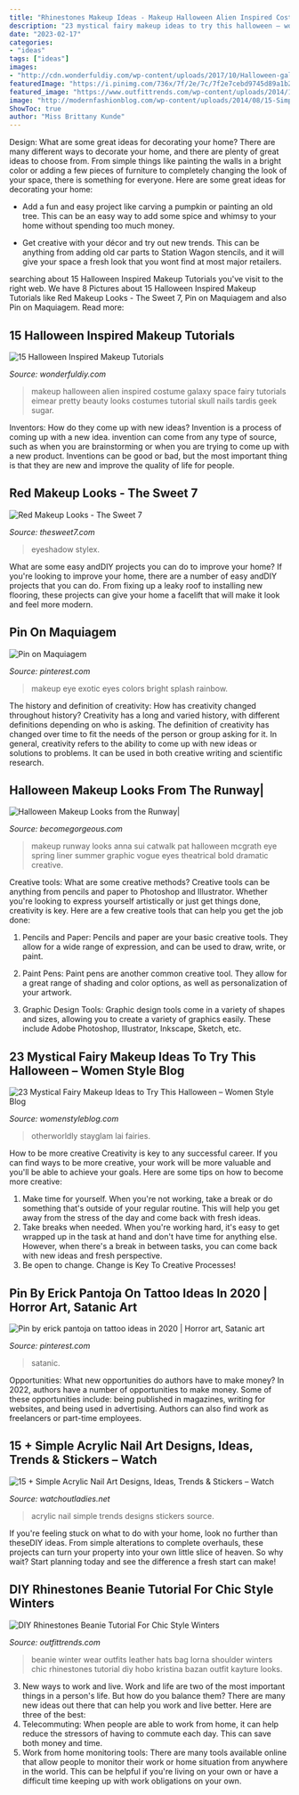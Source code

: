 ```yaml
---
title: "Rhinestones Makeup Ideas - Makeup Halloween Alien Inspired Costume Galaxy Space Fairy Tutorials Eimear Pretty Beauty Looks Costumes Tutorial Skull Nails Tardis Geek Sugar"
description: "23 mystical fairy makeup ideas to try this halloween – women style blog"
date: "2023-02-17"
categories:
- "ideas"
tags: ["ideas"]
images:
- "http://cdn.wonderfuldiy.com/wp-content/uploads/2017/10/Halloween-galaxy-makeup.jpg"
featuredImage: "https://i.pinimg.com/736x/7f/2e/7c/7f2e7cebd9745d89a1b29121cebbbb3c.jpg"
featured_image: "https://www.outfittrends.com/wp-content/uploads/2014/12/Funky-Look-with-Beanie-Hats.jpg"
image: "http://modernfashionblog.com/wp-content/uploads/2014/08/15-Simple-Acrylic-Nail-Art-Designs-Ideas-Trends-Stickers-2014-16.jpg"
ShowToc: true
author: "Miss Brittany Kunde"
---
```



Design: What are some great ideas for decorating your home?
There are many different ways to decorate your home, and there are plenty of great ideas to choose from. From simple things like painting the walls in a bright color or adding a few pieces of furniture to completely changing the look of your space, there is something for everyone. Here are some great ideas for decorating your home: 
- Add a fun and easy project like carving a pumpkin or painting an old tree. This can be an easy way to add some spice and whimsy to your home without spending too much money. 

- Get creative with your décor and try out new trends. This can be anything from adding old car parts to Station Wagon stencils, and it will give your space a fresh look that you wont find at most major retailers.

	

		
searching about 15 Halloween Inspired Makeup Tutorials you've visit to the right web. We have 8 Pictures about 15 Halloween Inspired Makeup Tutorials like Red Makeup Looks - The Sweet 7, Pin on Maquiagem and also Pin on Maquiagem. Read more:
		
    
## 15 Halloween Inspired Makeup Tutorials

<img loading=lazy src="http://cdn.wonderfuldiy.com/wp-content/uploads/2017/10/Halloween-galaxy-makeup.jpg" onerror="this.onerror=null;this.src='https://tse2.mm.bing.net/th?id=OIP.s9ZdM2vObGpluu44g5nnuAHaJ4&amp;pid=15.1';" alt="15 Halloween Inspired Makeup Tutorials">

_Source: wonderfuldiy.com_

>makeup halloween alien inspired costume galaxy space fairy tutorials eimear pretty beauty looks costumes tutorial skull nails tardis geek sugar. 

	

Inventors: How do they come up with new ideas?
Invention is a process of coming up with a new idea. invention can come from any type of source, such as when you are brainstorming or when you are trying to come up with a new product. Inventions can be good or bad, but the most important thing is that they are new and improve the quality of life for people.

    
## Red Makeup Looks - The Sweet 7

<img loading=lazy src="https://4.bp.blogspot.com/-dZcDNmfSoUw/TyXI1u_x9EI/AAAAAAAAPiw/_vgemzVkhf4/s1600/IMG_0168.jpeg" onerror="this.onerror=null;this.src='https://tse2.mm.bing.net/th?id=OIP.L4AX-SO1dw9kEVpYPqpSdAHaLI&amp;pid=15.1';" alt="Red Makeup Looks - The Sweet 7">

_Source: thesweet7.com_

>eyeshadow stylex. 

	

What are some easy andDIY projects you can do to improve your home?
If you're looking to improve your home, there are a number of easy andDIY projects that you can do. From fixing up a leaky roof to installing new flooring, these projects can give your home a facelift that will make it look and feel more modern.

    
## Pin On Maquiagem

<img loading=lazy src="https://i.pinimg.com/originals/61/25/b6/6125b6949691082a29a2370b85a636bb.jpg" onerror="this.onerror=null;this.src='https://tse2.mm.bing.net/th?id=OIP.UBYE3OGzOcAD5Xe6Wz7ZgAAAAA&amp;pid=15.1';" alt="Pin on Maquiagem">

_Source: pinterest.com_

>makeup eye exotic eyes colors bright splash rainbow. 

	

The history and definition of creativity: How has creativity changed throughout history?
Creativity has a long and varied history, with different definitions depending on who is asking. The definition of creativity has changed over time to fit the needs of the person or group asking for it. In general, creativity refers to the ability to come up with new ideas or solutions to problems. It can be used in both creative writing and scientific research.

    
## Halloween Makeup Looks From The Runway|

<img loading=lazy src="http://static.becomegorgeous.com/img/arts/2012/Oct/10/8797/anna_sui_makeup_2013_3.jpg" onerror="this.onerror=null;this.src='https://tse3.mm.bing.net/th?id=OIP.4jj_kREbF4xoEj-KQSwd6QHaLH&amp;pid=15.1';" alt="Halloween Makeup Looks from the Runway|">

_Source: becomegorgeous.com_

>makeup runway looks anna sui catwalk pat halloween mcgrath eye spring liner summer graphic vogue eyes theatrical bold dramatic creative. 

	

Creative tools: What are some creative methods?
Creative tools can be anything from pencils and paper to Photoshop and Illustrator. Whether you're looking to express yourself artistically or just get things done, creativity is key. Here are a few creative tools that can help you get the job done:
1. Pencils and Paper: Pencils and paper are your basic creative tools. They allow for a wide range of expression, and can be used to draw, write, or paint.

2. Paint Pens: Paint pens are another common creative tool. They allow for a great range of shading and color options, as well as personalization of your artwork.

3. Graphic Design Tools: Graphic design tools come in a variety of shapes and sizes, allowing you to create a variety of graphics easily. These include Adobe Photoshop, Illustrator, Inkscape, Sketch, etc.

    
## 23 Mystical Fairy Makeup Ideas To Try This Halloween – Women Style Blog

<img loading=lazy src="https://stayglam.com/wp-content/uploads/2020/07/Otherworldly-Fairy-Makeup.jpg" onerror="this.onerror=null;this.src='https://tse2.mm.bing.net/th?id=OIP.2sEmheANpfqmy8i9Yiif7AHaJQ&amp;pid=15.1';" alt="23 Mystical Fairy Makeup Ideas to Try This Halloween – Women Style Blog">

_Source: womenstyleblog.com_

>otherworldly stayglam lai fairies. 

	

How to be more creative
Creativity is key to any successful career. If you can find ways to be more creative, your work will be more valuable and you'll be able to achieve your goals. Here are some tips on how to become more creative: 
1. Make time for yourself. When you're not working, take a break or do something that's outside of your regular routine. This will help you get away from the stress of the day and come back with fresh ideas. 
2. Take breaks when needed. When you're working hard, it's easy to get wrapped up in the task at hand and don't have time for anything else. However, when there's a break in between tasks, you can come back with new ideas and fresh perspective. 
3. Be open to change. Change is Key To Creative Processes!

    
## Pin By Erick Pantoja On Tattoo Ideas In 2020 | Horror Art, Satanic Art

<img loading=lazy src="https://i.pinimg.com/736x/7f/2e/7c/7f2e7cebd9745d89a1b29121cebbbb3c.jpg" onerror="this.onerror=null;this.src='https://tse1.mm.bing.net/th?id=OIP.yfuWdRSKw1KWjW2GSsML1AHaKZ&amp;pid=15.1';" alt="Pin by erick pantoja on tattoo ideas in 2020 | Horror art, Satanic art">

_Source: pinterest.com_

>satanic. 

	

Opportunities: What new opportunities do authors have to make money?
In 2022, authors have a number of opportunities to make money. Some of these opportunities include: being published in magazines, writing for websites, and being used in advertising. Authors can also find work as freelancers or part-time employees.

    
## 15 + Simple Acrylic Nail Art Designs, Ideas, Trends &amp; Stickers – Watch

<img loading=lazy src="http://modernfashionblog.com/wp-content/uploads/2014/08/15-Simple-Acrylic-Nail-Art-Designs-Ideas-Trends-Stickers-2014-16.jpg" onerror="this.onerror=null;this.src='https://tse4.mm.bing.net/th?id=OIP.W1KCBoCPwumOnlHcPdOhJQHaH6&amp;pid=15.1';" alt="15 + Simple Acrylic Nail Art Designs, Ideas, Trends &amp; Stickers – Watch">

_Source: watchoutladies.net_

>acrylic nail simple trends designs stickers source. 

	

If you're feeling stuck on what to do with your home, look no further than theseDIY ideas. From simple alterations to complete overhauls, these projects can turn your property into your own little slice of heaven. So why wait? Start planning today and see the difference a fresh start can make!

    
## DIY Rhinestones Beanie Tutorial For Chic Style Winters

<img loading=lazy src="https://www.outfittrends.com/wp-content/uploads/2014/12/Funky-Look-with-Beanie-Hats.jpg" onerror="this.onerror=null;this.src='https://tse4.mm.bing.net/th?id=OIP.D0FUMzv9TV1Ds2hpBkpC6wHaLG&amp;pid=15.1';" alt="DIY Rhinestones Beanie Tutorial For Chic Style Winters">

_Source: outfittrends.com_

>beanie winter wear outfits leather hats bag lorna shoulder winters chic rhinestones tutorial diy hobo kristina bazan outfit kayture looks. 

	

3. New ways to work and live.
Work and life are two of the most important things in a person's life. But how do you balance them? There are many new ideas out there that can help you work and live better. Here are three of the best: 
1. Telecommuting: When people are able to work from home, it can help reduce the stressors of having to commute each day. This can save both money and time. 
2. Work from home monitoring tools: There are many tools available online that allow people to monitor their work or home situation from anywhere in the world. This can be helpful if you're living on your own or have a difficult time keeping up with work obligations on your own. 

